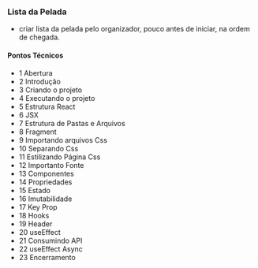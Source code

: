 ### Lista da Pelada

- criar lista da pelada pelo organizador, pouco antes de iniciar, na ordem de chegada.

#### Pontos Técnicos

- 1 Abertura
- 2 Introdução
- 3 Criando o projeto
- 4 Executando o projeto
- 5 Estrutura React
- 6 JSX
- 7 Estrutura de Pastas e Arquivos
- 8 Fragment
- 9 Importando arquivos Css
- 10 Separando Css
- 11 Estilizando Página Css
- 12 Importanto Fonte
- 13 Componentes
- 14 Propriedades
- 15 Estado
- 16 Imutabilidade
- 17 Key Prop
- 18 Hooks
- 19 Header
- 20 useEffect
- 21 Consumindo API
- 22 useEffect Async
- 23 Encerramento